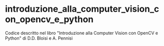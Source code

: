 # introduzione_alla_computer_vision_con_opencv_e_python
Codice descritto nel libro "Introduzione alla Computer Vision con OpenCV e Python" di D.D. Bloisi e A. Pennisi 
